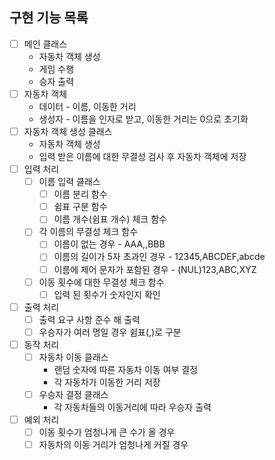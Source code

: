 ## 구현 기능 목록

- [ ]  메인 클래스
    - 자동차 객체 생성
    - 게임 수행
    - 승자 출력
- [ ]  자동차 객체
    - 데이터 - 이름, 이동한 거리
    - 생성자 - 이름을 인자로 받고, 이동한 거리는 0으로 초기화
- [ ]  자동차 객체 생성 클래스
    - 자동차 객체 생성
    - 입력 받은 이름에 대한 무결성 검사 후 자동차 객체에 저장
- [ ]  입력 처리
    - [ ]  이름 입력 클래스
        - [ ]  이름 분리 함수
        - [ ]  쉼표 구분 함수
        - [ ]  이름 개수(쉼표 개수) 체크 함수
    - [ ]  각 이름의 무결성 체크 함수
        - [ ]  이름이 없는 경우 - AAA,,BBB
        - [ ]  이름의 길이가 5자 초과인 경우 - 12345,ABCDEF,abcde
        - [ ]  이름에 제어 문자가 포함된 경우 - (NUL)123,ABC,XYZ
    - [ ]  이동 횟수에 대한 무결성 체크 함수
        - [ ]  입력 된 횟수가 숫자인지 확인
- [ ]  출력 처리
    - [ ]  출력 요구 사항 준수 해 출력
    - [ ]  우승자가 여러 명일 경우 쉼표(,)로 구분
- [ ]  동작 처리
    - [ ]  자동차 이동 클래스
        - 랜덤 숫자에 따른 자동차 이동 여부 결정
        - 각 자동차가 이동한 거리 저장
    - [ ]  우승자 결정 클래스
        - 각 자동차들의 이동거리에 따라 우승자 출력
- [ ]  예외 처리
    - [ ]  이동 횟수가 엄청나게 큰 수가 올 경우
    - [ ]  자동차의 이동 거리가 엄청나게 커질 경우